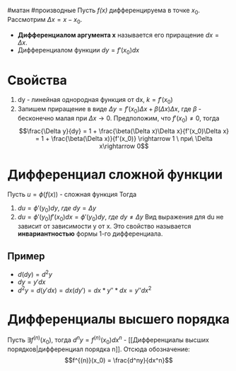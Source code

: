 #матан #производные 
Пусть _f(x)_ дифференцируема в точке $x_0$. Рассмотрим $\Delta x = x - x_0$.
- **Дифференциалом аргумента x** называется его приращение $dx = \Delta x$.
- Дифференциалом функции $dy = f'(x_0)dx$
# Свойства
1. dy - линейная однородная функция от dx, $k = f'(x_0)$
2. Запишем приращение в виде $\Delta y = f'(x_0)\Delta x + \beta(\Delta x)\Delta x$, где $\beta$ - бесконечно малая при $\Delta x \rightarrow 0$.
	Предположим, что $f'(x_0) \neq 0$, тогда $$\frac{\Delta y}{dy} = 1 + \frac{\beta(\Delta x)\Delta x}{f'(x_0)\Delta x} = 1 + \frac{\beta(\Delta x)}{f'(x_0)} \rightarrow 1 \ при\ \Delta x\rightarrow 0$$
# Дифференциал сложной функции
Пусть $u =\phi(f(x))$ - сложная функция
Тогда 
1. $du = \phi'(y_0)dy, \ где\ dy = \Delta y$
2. $du = \phi'(y_0)f'(x_0)dx= \phi'(y_0)dy, \ где\ dy \neq \Delta y$
Вид выражения для du не зависит от зависимости y от x. Это свойство называется **инвариантностью** формы 1-го дифференциала.
## Пример
- $d(dy) = d^2y$
- $dy = y'dx$
- $d^2y = d(y'dx) = dx(dy') = dx * y'' * dx = y''dx^2$
# Дифференциалы высшего порядка
Пусть $\exists f^{(n)}(x_0)$, тогда $d^ny = f^{(n)}(x_0)dx^n$ - [[Дифференциалы высших порядков|дифференциал порядка n]]. Отсюда обозначение:
$$f^{(n)}(x_0) = \frac{d^ny}{dx^n}$$